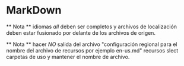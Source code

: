 # MarkDown

** Nota ** idiomas _all_ deben ser completos y archivos de localización deben estar fusionado por delante de los archivos de origen.

** Nota ** hacer _NO_ salida del archivo "configuración regional para el nombre del archivo de recursos por ejemplo en-us.md" recursos slect carpetas de uso y mantener el nombre de archivo.
